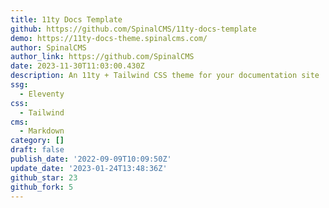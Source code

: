 ```yaml
---
title: 11ty Docs Template
github: https://github.com/SpinalCMS/11ty-docs-template
demo: https://11ty-docs-theme.spinalcms.com/
author: SpinalCMS
author_link: https://github.com/SpinalCMS
date: 2023-11-30T11:03:00.430Z
description: An 11ty + Tailwind CSS theme for your documentation site
ssg:
  - Eleventy
css:
  - Tailwind
cms:
  - Markdown
category: []
draft: false
publish_date: '2022-09-09T10:09:50Z'
update_date: '2023-01-24T13:48:36Z'
github_star: 23
github_fork: 5
---
```

